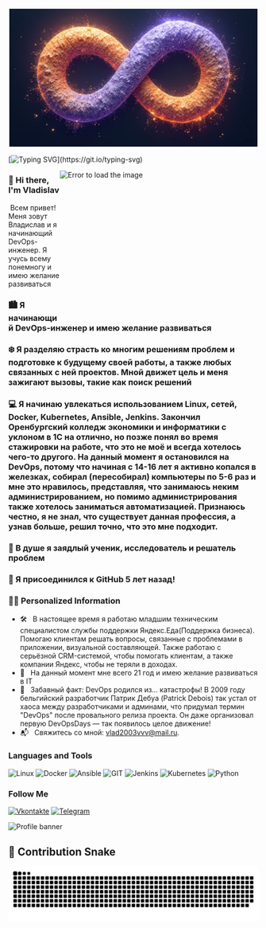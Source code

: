 <p align="center">
  <img src="https://github.com/exeleron07/exeleron07/blob/main/assets/1.png" alt="Header" width="500">
</p>

[![Typing SVG](https://readme-typing-svg.demolab.com?font=Fira+Code&pause=1000&width=435&lines=Junior+Devops+Engineer;Always+Learning+Always+Curios;)](https://git.io/typing-svg)

<img boder="2px" src="https://raw.githubusercontent.com/MicaelliMedeiros/micaellimedeiros/master/image/computer-illustration.png" min-width="400px" max-width="400px" width="400px" height="300px" align="right" alt="Error to load the image">

<div align="left">
  <h3> 👋 Hi there, I'm Vladislav </h3>
  <p>&nbsp;Всем привет! Меня зовут Владислав и я начинающий DevOps-инженер. Я учусь всему понемногу и имею желание развиваться</p>
  <h3>🏙️ Я начинающий DevOps-инженер и имею желание развиваться</h3>
  <h3>❄️ Я разделяю страсть ко многим решениям проблем и подготовке к будущему своей работы, а также любых связанных с ней проектов. Мной движет цель и меня зажигают вызовы, такие как поиск решений </h3>
  <h3>💻 Я начинаю увлекаться использованием Linux, сетей, Docker, Kubernetes, Ansible, Jenkins. Закончил Оренбургский колледж экономики и информатики с уклоном в 1С на отлично, но позже понял во время стажировки на работе, что это не моё и всегда хотелось чего-то другого. На данный момент я остановился на DevOps, потому что начиная с 14-16 лет я активно копался в железках, собирал (пересобирал) компьютеры по 5-6 раз и мне это нравилось, представляя, что занимаюсь неким администрированием, но помимо администрирования также хотелось заниматься автоматизацией. Признаюсь честно, я не знал, что существует данная профессия, а узнав больше, решил точно, что это мне подходит. </h3>
  <h3>🤔 В душе я заядлый ученик, исследователь и решатель проблем</h3>
  <h3>📆 Я присоединился к GitHub 5 лет назад!</h3>
</div>

### 👨‍🎓 Personalized Information

- 🛠 &nbsp; В настоящее время я работаю младшим техническим специалистом службы поддержки Яндекс.Еда(Поддержка бизнеса). Помогаю клиентам решать вопросы, связанные с проблемами в приложении, визуальной составляющей. Также работаю с серьёзной CRM-системой, чтобы помогать клиентам, а также компании Яндекс, чтобы не теряли в доходах.
- 🚀 &nbsp; На данный момент мне всего 21 год и имею желание развиваться в IT
- 👾 &nbsp; Забавный факт: DevOps родился из... катастрофы! В 2009 году бельгийский разработчик Патрик Дебуа (Patrick Debois) так устал от хаоса между разработчиками и админами, что придумал термин "DevOps" после провального релиза проекта. Он даже организовал первую DevOpsDays — так появилось целое движение!
- 📬 &nbsp; Свяжитесь со мной: <vlad2003vvv@mail.ru>.

### Languages and Tools
![Linux](https://img.shields.io/badge/-Linux-010409?style=for-the-badge&logo=linux)
![Docker](https://img.shields.io/badge/-Docker-010409?style=for-the-badge&logo=docker)
![Ansible](https://img.shields.io/badge/-Ansible-010409?style=for-the-badge&logo=ansible)
![GIT](https://img.shields.io/badge/-GIT-010409?style=for-the-badge&logo=git)
![Jenkins](https://img.shields.io/badge/-Jenkins-010409?style=for-the-badge&logo=jenkins)
![Kubernetes](https://img.shields.io/badge/-Kubernetes-010409?style=for-the-badge&logo=kubernetes)
![Python](https://img.shields.io/badge/-Python-010409?style=for-the-badge&logo=Python)

### Follow Me
[![Vkontakte](https://img.shields.io/badge/-VKONTAKTE-010409?style=for-the-badge&logo=VK)](https://vk.com/vlad_versh)
[![Telegram](https://img.shields.io/badge/-Telegram-010409?style=for-the-badge&logo=Telegram)](https://t.me/exeleron01)

![Profile banner](https://i.imgur.com/VNP2tTx.gif)

## 🐍 Contribution Snake

<picture>
  <source
    media="(prefers-color-scheme: dark)"
    srcset="https://raw.githubusercontent.com/platane/snk/output/github-contribution-grid-snake-dark.svg"
  />
  <source
    media="(prefers-color-scheme: light)"
    srcset="https://raw.githubusercontent.com/platane/snk/output/github-contribution-grid-snake.svg"
  />
  <img
    alt="github contribution grid snake animation"
    src="https://raw.githubusercontent.com/platane/snk/output/github-contribution-grid-snake.svg"
  />
</picture>

